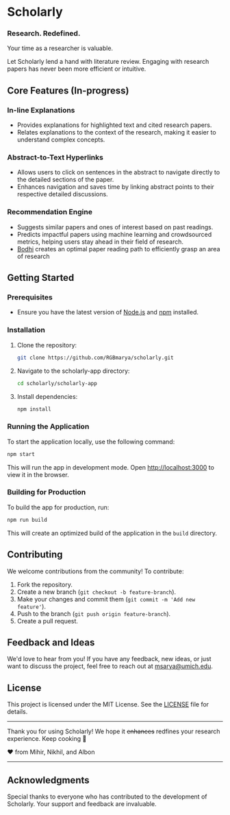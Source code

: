 # Scholarly
### Research. Redefined.

Your time as a researcher is valuable. 

Let Scholarly lend a hand with literature review. Engaging with research papers has never been more efficient or intuitive.

## Core Features (In-progress)

### In-line Explanations
- Provides explanations for highlighted text and cited research papers.
- Relates explanations to the context of the research, making it easier to understand complex concepts.

### Abstract-to-Text Hyperlinks
- Allows users to click on sentences in the abstract to navigate directly to the detailed sections of the paper.
- Enhances navigation and saves time by linking abstract points to their respective detailed discussions.

### Recommendation Engine
- Suggests similar papers and ones of interest based on past readings.
- Predicts impactful papers using machine learning and crowdsourced metrics, helping users stay ahead in their field of research.
- [Bodhi](https://github.com/RGBmarya/bodhi) creates an optimal paper reading path to efficiently grasp an area of research

## Getting Started

### Prerequisites
- Ensure you have the latest version of [Node.js](https://nodejs.org/) and [npm](https://www.npmjs.com/) installed.

### Installation
1. Clone the repository:
   ```bash
   git clone https://github.com/RGBmarya/scholarly.git
   ```
2. Navigate to the scholarly-app directory:
   ```bash
   cd scholarly/scholarly-app
   ```
3. Install dependencies:
   ```bash
   npm install
   ```

### Running the Application
To start the application locally, use the following command:
```bash
npm start
```
This will run the app in development mode. Open [http://localhost:3000](http://localhost:3000) to view it in the browser.

### Building for Production
To build the app for production, run:
```bash
npm run build
```
This will create an optimized build of the application in the `build` directory.

## Contributing

We welcome contributions from the community! To contribute:
1. Fork the repository.
2. Create a new branch (`git checkout -b feature-branch`).
3. Make your changes and commit them (`git commit -m 'Add new feature'`).
4. Push to the branch (`git push origin feature-branch`).
5. Create a pull request.

## Feedback and Ideas

We'd love to hear from you! If you have any feedback, new ideas, or just want to discuss the project, feel free to reach out at [msarya@umich.edu](mailto:msarya@umich.edu).

## License

This project is licensed under the MIT License. See the [LICENSE](LICENSE) file for details.

---

Thank you for using Scholarly! We hope it ~~enhances~~ redfines your research experience. Keep cooking 🍳

❤️ from Mihir, Nikhil, and Albon

---

## Acknowledgments

Special thanks to everyone who has contributed to the development of Scholarly. Your support and feedback are invaluable.